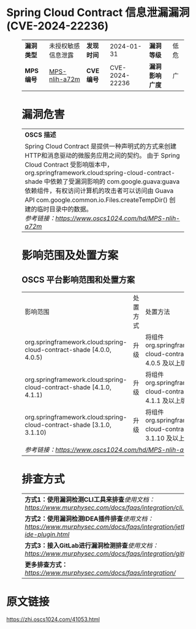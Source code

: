 # Spring Cloud Contract 信息泄漏漏洞 (CVE-2024-22236)
<figure class="wp-block-table">
    <table>
        <tbody>
        <tr>
            <td><strong>漏洞类型</strong></td>
            <td>未授权敏感信息泄露</td>
            <td><strong>发现时间</strong></td>
            <td>2024-01-31</td>
            <td><strong>漏洞等级</strong></td>
            <td>低危</td>
        </tr>
        <tr>
            <td><strong>MPS编号</strong></td>
            <td><a href="https://www.oscs1024.com/hd/MPS-nlih-a72m">MPS-nlih-a72m</a></td>
            <td><strong>CVE编号</strong></td>
            <td>CVE-2024-22236</td>
            <td><strong>漏洞影响广度</strong></td>
            <td>广</td>
        </tr>
        </tbody>
    </table>
</figure>


<figure class="wp-block-table">
    <h1 class="wp-block-heading">漏洞危害</h1>
    <table>
        <tbody>
        <tr>
            <td><strong>OSCS 描述</strong></td>
        </tr>
        <tr>
            <td>Spring Cloud Contract 是提供一种声明式的方式来创建HTTP和消息驱动的微服务应用之间的契约。
由于 Spring Cloud Contract 受影响版本中，org.springframework.cloud:spring-cloud-contract-shade 中依赖了受漏洞影响的 com.google.guava:guava 依赖组件，有权访问计算机的攻击者可以访问由 Guava API com.google.common.io.Files.createTempDir() 创建的临时目录中的数据。<br><em>参考链接：<a
                    href="https://www.oscs1024.com/hd/MPS-nlih-a72m">https://www.oscs1024.com/hd/MPS-nlih-a72m</a></em>
            </td>
        </tr>
        </tbody>
    </table>
</figure>


<figure class="wp-block-table alignleft">
    <h1 class="wp-block-heading">影响范围及处置方案</h1>
    <h2 class="wp-block-heading"><strong>OSCS</strong> <strong>平台影响范围和处置方案</strong></h2>
    <table>
        <tbody>
        <tr>
            <td>影响范围</td>
            <td>处置方式</td>
            <td>处置方法</td>
        </tr>
        <tr><td rowspan="1">org.springframework.cloud:spring-cloud-contract-shade [4.0.0, 4.0.5)</td><td>升级</td><td>将组件 org.springframework.cloud:spring-cloud-contract-shade 升级至 4.0.5 及以上版本</td></tr><tr><td rowspan="1">org.springframework.cloud:spring-cloud-contract-shade [4.1.0, 4.1.1)</td><td>升级</td><td>将组件 org.springframework.cloud:spring-cloud-contract-shade 升级至 4.1.1 及以上版本</td></tr><tr><td rowspan="1">org.springframework.cloud:spring-cloud-contract-shade [3.1.0, 3.1.10)</td><td>升级</td><td>将组件 org.springframework.cloud:spring-cloud-contract-shade 升级至 3.1.10 及以上版本</td></tr>
        <tr>
            <td colspan="3"><em>参考链接：</em><em><a
                    href="https://www.oscs1024.com/hd/MPS-nlih-a72m">https://www.oscs1024.com/hd/MPS-nlih-a72m</a></em></td>
        </tr>
        </tbody>
    </table>
</figure>


<figure class="wp-block-table">
    <h1 class="wp-block-heading">排查方式</h1>
    <table>
        <tbody>
        <tr>
            <td><strong>方式1：使用漏洞检测CLI工具来排查</strong><em>使用文档：<a
                    href="https://www.murphysec.com/docs/faqs/integration/cli.html">https://www.murphysec.com/docs/faqs/integration/cli.html</a></em>
            </td>
        </tr>
        <tr>
            <td><strong>方式2：使用漏洞检测IDEA插件排查</strong><em>使用文档：<a
                    href="https://www.murphysec.com/docs/faqs/integration/jetbrains-ide-plugin.html">https://www.murphysec.com/docs/faqs/integration/jetbrains-ide-plugin.html</a></em>
            </td>
        </tr>
        <tr>
            <td><strong>方式3：接入GitLab进行漏洞检测排查</strong><em>使用文档：<a
                    href="https://www.murphysec.com/docs/faqs/integration/gitlab.html">https://www.murphysec.com/docs/faqs/integration/gitlab.html</a></em>
            </td>
        </tr>
        <tr>
            <td><strong>更多排查方式：</strong><em><a
                    href="https://www.murphysec.com/docs/faqs/integration/">https://www.murphysec.com/docs/faqs/integration/</a></em>
            </td>
        </tr>
        </tbody>
    </table>
</figure>
<h1>原文链接</h1>
<p><a href="https://zhi.oscs1024.com/41053.html">https://zhi.oscs1024.com/41053.html</a></p>